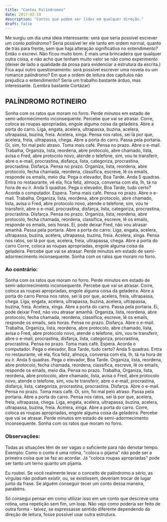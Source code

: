 ```yaml
---
title: "Contos Palíndromos"
date: 2017-02-19
description: "Contos que podem ser lidos em qualquer direção."
draft: false
---
```


Me surgiu um dia uma ideia interessante: será que seria possível escrever um _conto palíndromo_?
Seria possível ler ele tanto em ordem normal, quanto de trás para frente, sem que haja alteração significativa no entendimento?
Então o escrevi. Não ficou muito bom. É mais uma brincadeira que qualquer outra coisa, e não acho que tenham muito valor se não como experimento (deixei de lado a qualidade da prosa para evidenciar a estrutura da escrita.)
Fica aqui outro questionamento: será possível escrever uma novela ou um romance palíndromo? Em que a ordem de leitura dos capítulos não prejudica o entendimento? Seria um trabalho bastante árduo, mas interessante. (Lembra bastante Cortázar)


## PALÍNDROMO ROTINEIRO

Sonha com os ratos que moram no forro. Perde minutos em estado de semi-adormecimento inconsequente. Percebe que vai se atrasar. Corre, coloca as roupas apropriadas, engole alguma coisa da geladeira. Abre a porta do carro. Liga, engata, acelera, ultrapassa, buzina, acelera, ultrapassa, buzina, freia. Acelera, xinga. Pensa nos ratos, sei lá por que, acelera, freia, ultrapassa, chega. Abre a porta do carro. Passa pela portaria. Oi, sim, foi mal pelo atraso. Toma mais café. Pensa no prazo. Abre o e-mail. Trabalha, Organiza, lista, reordena, abre protocolo, abre chamado, lista, avisa o Fred, abre protocolo novo, atende o telefone, sim, vou te transferir, abre o e-mail, procrastina, disfarça, lista, categoriza, procrastina, procrastina. Disfarça. Pensa no prazo. Organiza, lista, reordena, abre protocolo, fecha chamada, reordena, classifica, escreve, lê os emails, responde os emails, meio dia. Pega o elevador, Boa Tarde. Anda 5 quadras. Entra no restaurante, vê ela, fica feliz, almoça, conversa com ela, Ih, tá na hora de eu ir. Anda 5 quadras. Pega o elevador, Boa Tarde, tudo certo? Acorda o computador. Espera. Toma mais café. Pensa no prazo. Abre o e-mail. Trabalha, Organiza, lista, reordena, abre protocolo, abre chamado, lista, avisa o Fred, abre protocolo novo, atende o telefone, sim, vou te transferir, abre o e-mail, procrastina, disfarça, lista, categoriza, procrastina, procrastina. Disfarça. Pensa no prazo. Organiza, lista, reordena, abre protocolo, fecha chamada, reordena, classifica, escreve, lê os emails, responde os emails, seis horas. Ei, pode deixar Fred, não vou atrasar amanhã. Passa pela portaria. Abre a porta do carro. Liga, engata, acelera, ultrapassa, buzina, acelera, ultrapassa, buzina, freia. Acelera, xinga. Pensa nos ratos, sei lá por que, acelera, freia, ultrapassa, chega. Abre a porta do carro Corre, coloca as roupas apropriadas, engole alguma coisa da geladeira. Percebe que vai se atrasar. Perde minutos em estado de semi-adormecimento inconsequente. Sonha com os ratos que moram no forro.

### Ao contrário:

Sonha com os ratos que moram no forro. Perde minutos em estado de semi-adormecimento inconsequente. Percebe que vai se atrasar. Corre, coloca as roupas apropriadas, engole alguma coisa da geladeira. Abre a porta do carro Pensa nos ratos, sei lá por que, acelera, freia, ultrapassa, chega. Liga, engata, acelera, ultrapassa, buzina, acelera, ultrapassa, buzina, freia. Acelera, xinga. Abre a porta do carro. Passa pela portaria. Ei, pode deixar Fred, não vou atrasar amanhã. Organiza, lista, reordena, abre protocolo, fecha chamada, reordena, classifica, escreve, lê os emails, responde os emails, seis horas. Pensa no prazo. Disfarça. Abre o e-mail. Trabalha, Organiza, lista, reordena, abre protocolo, abre chamado, lista, avisa o Fred, abre protocolo novo, atende o telefone, sim, vou te transferir, abre o e-mail, procrastina, disfarça, lista, categoriza, procrastina, procrastina. Pensa no prazo. Toma mais café. Espera. Acorda o computador. Pega o elevador, Boa Tarde, tudo certo? Anda 5 quadras. Entra no restaurante, vê ela, fica feliz, almoça, conversa com ela, Ih, tá na hora de eu ir. Anda 5 quadras. Pega o elevador, Boa Tarde. Organiza, lista, reordena, abre protocolo, fecha chamada, reordena, classifica, escreve, lê os emails, responde os emails, meio dia. Pensa no prazo. Trabalha, Organiza, lista, reordena, abre protocolo, abre chamado, lista, avisa o Fred, abre protocolo novo, atende o telefone, sim, vou te transferir, abre o e-mail, procrastina, disfarça, lista, categoriza, procrastina, procrastina. Disfarça. Abre o e-mail. Pensa no prazo. Toma mais café. Oi, sim, foi mal pelo atraso. Passa pela portaria. Abre a porta do carro. Pensa nos ratos, sei lá por que, acelera, freia, ultrapassa, chega. Liga, engata, acelera, ultrapassa, buzina, acelera, ultrapassa, buzina, freia. Acelera, xinga. Abre a porta do carro. Corre, coloca as roupas apropriadas, engole alguma coisa da geladeira. Percebe que vai se atrasar. Perde minutos em estado de semi-adormecimento inconsequente. Sonha com os ratos que moram no forro.

### Observações: 

Todas as situações têm de ser vagas o suficiente para não denotar tempo. Exemplo: Como o conto é uma rotina, "coloca o pijama" não pode ser a primeira coisa que se faz ao acordar. Já "coloca roupas apropriadas" pode ser tanto um terno quanto um pijama.

Eu roubei. Se você realmente levar o conceito de palíndromo a sério, as vírgulas não podiam existir, ou, se existissem, deveriam trocar de lugar junto da frase. Se alguém conseguir tecer um conto dessa maneira, parabéns.

Só consegui pensar em como utilizar isso em um conto que descreve uma rotina, uma repetição sem fim, um loop. Não vejo como poderia ser feito de outra forma - talvez, se expressasse sentido diferente dependendo da direção de leitura, fosse possível usar outra estrutura.

